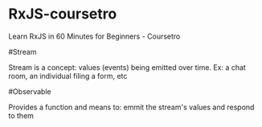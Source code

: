 # RxJS-coursetro
Learn RxJS in 60 Minutes for Beginners - Coursetro

#Stream

Stream is a concept: values (events) being emitted over time. Ex: a chat room, an individual filing a form, etc

#Observable

Provides a function and means to: emmit the stream's values and respond to them